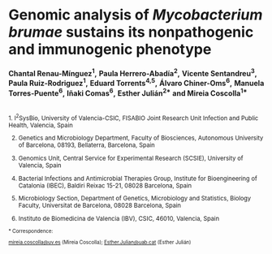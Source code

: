 # Genomic analysis of _Mycobacterium brumae_ sustains its nonpathogenic and immunogenic phenotype  
__Chantal Renau-Mínguez<sup>1</sup>,__ 
__Paula Herrero-Abadía<sup>2</sup>,__ 
__Vicente Sentandreu<sup>3</sup>,__ 
__Paula Ruiz-Rodriguez<sup>1</sup>,__ 
__Eduard Torrents<sup>4,5</sup>,__ 
__Álvaro Chiner-Oms<sup>6</sup>,__ 
__Manuela Torres-Puente<sup>6</sup>,__ 
__Iñaki Comas<sup>6</sup>,__ 
__Esther Julián<sup>2*</sup>__
__and Mireia Coscolla<sup>1*</sup>__

<br>
<sub> 1. I<sup>2</sup>SysBio, University of Valencia-CSIC, FISABIO Joint Research Unit Infection and Public Health, Valencia, Spain  

2. Genetics and Microbiology Department, Faculty of Biosciences, Autonomous University of Barcelona, 08193, Bellaterra, Barcelona, Spain 

3. Genomics Unit, Central Service for Experimental Research (SCSIE), University of Valencia, Spain  

4. Bacterial Infections and Antimicrobial Therapies Group, Institute for Bioengineering of Catalonia (IBEC), Baldiri Reixac 15-21, 08028 Barcelona, Spain  

5. Microbiology Section, Department of Genetics, Microbiology and Statistics, Biology Faculty, Universitat de Barcelona, 08028 Barcelona, Spain  

6. Instituto de Biomedicina de Valencia (IBV), CSIC, 46010, Valencia, Spain  </sub>  

<sub> * Correspondence:  <sub>   

<sub> mireia.coscolla@uv.es (Mireia Coscolla); Esther.Julian@uab.cat (Esther Julián) <sub> 

